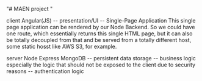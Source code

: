 "# MAEN project " 



client 
Angular(JS) 
-- presentation/UI
-- Single-Page Application
This single page application can be rendered by our Node Backend.
So we could have one route, which essentially returns this single HTML page,
but it can also be totally decoupled from that and be served from a totally different host,
some static hosst like AWS S3, for example.



server 
Node 
Express
MongoDB -- persistent data storage
-- business logic especially the logic that should not be exposed to the client due to security reasons
-- authentication logic
